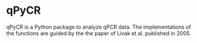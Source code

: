 # qPyCR

qPyCR is a Python package to analyze qPCR data. The implementations of 
the functions are guided by the the paper of Livak et al. published in 2005.